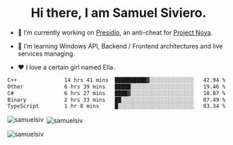 <h1 align="center">Hi there, I am Samuel Siviero.</h1>

- 🔭 I’m currently working on [Presidio](https://presidio.ac), an anti-cheat for [Project Nova](https://discord.gg/novafn).

- 🌱 I’m learning Windows API, Backend / Frontend architectures and live services managing.

- ❤️ I love a certain girl named Ella.

<!--START_SECTION:waka-->

```txt
C++               14 hrs 41 mins  ██████████▓░░░░░░░░░░░░░░   42.94 %
Other             6 hrs 39 mins   █████░░░░░░░░░░░░░░░░░░░░   19.46 %
C#                6 hrs 27 mins   ████▓░░░░░░░░░░░░░░░░░░░░   18.87 %
Binary            2 hrs 33 mins   ██░░░░░░░░░░░░░░░░░░░░░░░   07.49 %
TypeScript        1 hr 8 mins     █░░░░░░░░░░░░░░░░░░░░░░░░   03.34 %
```

<!--END_SECTION:waka-->

<p><img align="left" src="https://github-readme-stats.vercel.app/api/top-langs?username=samuelsiv&show_icons=true&locale=en&layout=compact&theme=radical" alt="samuelsiv" /></p>

<p>&nbsp;<img align="center" src="https://github-readme-stats.vercel.app/api?username=samuelsiv&show_icons=true&locale=en&theme=radical" alt="samuelsiv" /></p>
<p align="left"> <img src="https://komarev.com/ghpvc/?username=samuelsiv&label=Profile%20views&color=0e75b6&style=flat" alt="samuelsiv" /> </p>
